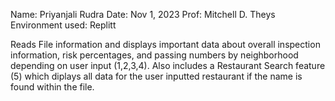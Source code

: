 Name: Priyanjali Rudra
Date: Nov 1, 2023
Prof: Mitchell D. Theys
Environment used: Replitt

Reads File information and displays important data about overall inspection information, risk percentages, and passing numbers by neighborhood depending on user input (1,2,3,4). 
Also includes a Restaurant Search feature (5) which diplays all data for the user inputted restaurant if the name is found within the file.
